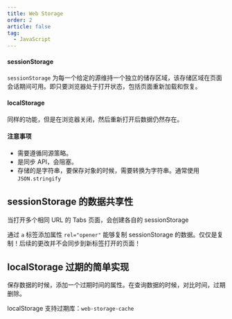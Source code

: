 ```yaml
---
title: Web Storage
order: 2
article: false
tag:
  - JavaScript
---
```


#### sessionStorage

`sessionStorage` 为每一个给定的源维持一个独立的储存区域，该存储区域在页面会话期间可用。即只要浏览器处于打开状态，包括页面重新加载和恢复。

#### localStorage

同样的功能，但是在浏览器关闭，然后重新打开后数据仍然存在。

#### 注意事项

- 需要遵循同源策略。
- 是同步 API，会阻塞。
- 存储的是字符串，要保存对象的时候，需要转换为字符串。通常使用 `JSON.stringify`

## sessionStorage 的数据共享性

当打开多个相同 URL 的 Tabs 页面，会创建各自的 sessionStorage

通过 `a` 标签添加属性 `rel="opener"` 能够复制 sessionStorage 的数据。仅仅是复制！后续的更改并不会同步到新标签打开的页面！

## localStorage 过期的简单实现

保存数据的时候，添加一个过期时间的属性。在查询数据的时候，对比时间，过期删除。

localStorage 支持过期库：`web-storage-cache`
